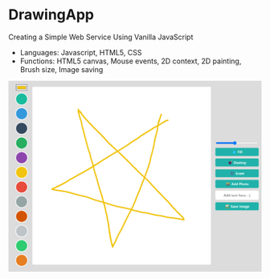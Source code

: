 # DrawingApp
Creating a Simple Web Service Using Vanilla JavaScript

- Languages: Javascript, HTML5, CSS
- Functions: HTML5 canvas, Mouse events, 2D context, 2D painting, Brush size, Image saving

![Web development screen](https://github.com/saetbyeolL/DrawingApp/raw/master/Preview.png)
